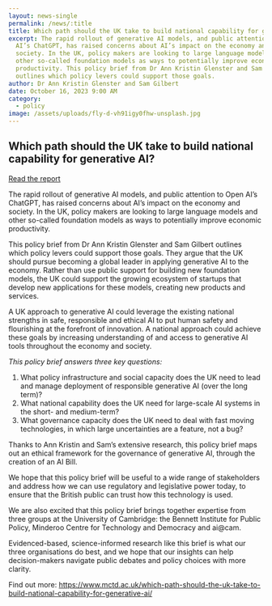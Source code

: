 ```yaml
---
layout: news-single
permalink: /news/:title
title: Which path should the UK take to build national capability for generative AI?
excerpt: The rapid rollout of generative AI models, and public attention to Open
  AI’s ChatGPT, has raised concerns about AI’s impact on the economy and
  society. In the UK, policy makers are looking to large language models and
  other so-called foundation models as ways to potentially improve economic
  productivity. This policy brief from Dr Ann Kristin Glenster and Sam Gilbert
  outlines which policy levers could support those goals.
author: Dr Ann Kristin Glenster and Sam Gilbert
date: October 16, 2023 9:00 AM
category:
  - policy
image: /assets/uploads/fly-d-vh91igy0fhw-unsplash.jpg
---
```

## **Which path should the UK take to build national capability for generative AI?**

[Read the report](https://www.mctd.ac.uk/wp-content/uploads/2023/10/MCTD-GenerativeAI-Report-04.pdf)

The rapid rollout of generative AI models, and public attention to Open AI’s ChatGPT, has raised concerns about AI’s impact on the economy and society. In the UK, policy makers are looking to large language models and other so-called foundation models as ways to potentially improve economic productivity.

This policy brief from Dr Ann Kristin Glenster and Sam Gilbert outlines which policy levers could support those goals. They argue that the UK should pursue becoming a global leader in applying generative AI to the economy. Rather than use public support for building new foundation models, the UK could support the growing ecosystem of startups that develop new applications for these models, creating new products and services.

A UK approach to generative AI could leverage the existing national strengths in safe, responsible and ethical AI to put human safety and flourishing at the forefront of innovation. A national approach could achieve these goals by increasing understanding of and access to generative AI tools throughout the economy and society.

*This policy brief answers three key questions:*

1. What policy infrastructure and social capacity does the UK need to lead and manage deployment of responsible generative AI (over the long term)?
2. What national capability does the UK need for large-scale AI systems in the short- and medium-term?
3. What governance capacity does the UK need to deal with fast moving technologies, in which large uncertainties are a feature, not a bug?

Thanks to Ann Kristin and Sam’s extensive research, this policy brief maps out an ethical framework for the governance of generative AI, through the creation of an AI Bill.

We hope that this policy brief will be useful to a wide range of stakeholders and address how we can use regulatory and legislative power today, to ensure that the British public can trust how this technology is used.

We are also excited that this policy brief brings together expertise from three groups at the University of Cambridge: the Bennett Institute for Public Policy, Minderoo Centre for Technology and Democracy and ai@cam.

Evidenced-based, science-informed research like this brief is what our three organisations do best, and we hope that our insights can help decision-makers navigate public debates and policy choices with more clarity.

Find out more: [https://www.mctd.ac.uk/which-path-should-the-uk-take-to-build-national-capability-for-generative-ai/ ](https://www.mctd.ac.uk/which-path-should-the-uk-take-to-build-national-capability-for-generative-ai/)